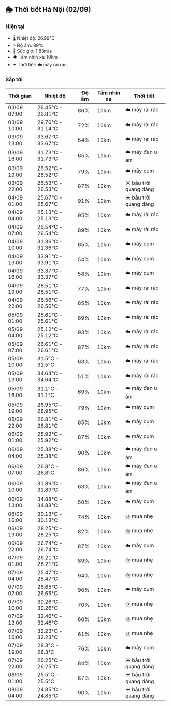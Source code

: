 ## 🌦️ Thời tiết Hà Nội (02/09)

### Hiện tại

- 🌡️ Nhiệt độ: 26.99℃
- 💦 Độ ẩm: 89%
- 💨 Sức gió: 1.83m/s
- 👁️ Tầm nhìn xa: 10km
- ☂️ Thời tiết: ☁️ mây rải rác

### Sắp tới

| Thời gian | Nhiệt độ | Độ ẩm | Tầm nhìn xa | Thời tiết |
| --- | --- | --- | --- | --- |
| 03/09 07:00 | 26.45℃ - 26.81℃ | 86% | 10km | ☁️ mây rải rác |
| 03/09 10:00 | 29.76℃ - 31.14℃ | 72% | 10km | ☁️ mây rải rác |
| 03/09 13:00 | 33.67℃ - 33.67℃ | 54% | 10km | ☁️ mây rải rác |
| 03/09 16:00 | 31.73℃ - 31.73℃ | 65% | 10km | ☁️ mây đen u ám |
| 03/09 19:00 | 28.52℃ - 28.52℃ | 79% | 10km | ☁️ mây cụm |
| 03/09 22:00 | 26.53℃ - 26.53℃ | 87% | 10km | ☀️ bầu trời quang đãng |
| 04/09 01:00 | 25.67℃ - 25.67℃ | 91% | 10km | ☀️ bầu trời quang đãng |
| 04/09 04:00 | 25.13℃ - 25.13℃ | 95% | 10km | ☁️ mây rải rác |
| 04/09 07:00 | 26.54℃ - 26.54℃ | 89% | 10km | ☁️ mây rải rác |
| 04/09 10:00 | 31.36℃ - 31.36℃ | 65% | 10km | ☁️ mây cụm |
| 04/09 13:00 | 33.91℃ - 33.91℃ | 54% | 10km | ☁️ mây cụm |
| 04/09 16:00 | 33.37℃ - 33.37℃ | 58% | 10km | ☁️ mây cụm |
| 04/09 19:00 | 28.51℃ - 28.51℃ | 77% | 10km | ☁️ mây rải rác |
| 04/09 22:00 | 26.56℃ - 26.56℃ | 85% | 10km | ☁️ mây rải rác |
| 05/09 01:00 | 25.61℃ - 25.61℃ | 89% | 10km | ☁️ mây rải rác |
| 05/09 04:00 | 25.12℃ - 25.12℃ | 93% | 10km | ☁️ mây rải rác |
| 05/09 07:00 | 26.61℃ - 26.61℃ | 87% | 10km | ☁️ mây rải rác |
| 05/09 10:00 | 31.5℃ - 31.5℃ | 63% | 10km | ☁️ mây rải rác |
| 05/09 13:00 | 34.64℃ - 34.64℃ | 51% | 10km | ☁️ mây rải rác |
| 05/09 16:00 | 31.1℃ - 31.1℃ | 69% | 10km | ☁️ mây đen u ám |
| 05/09 19:00 | 28.95℃ - 28.95℃ | 79% | 10km | ☁️ mây cụm |
| 05/09 22:00 | 26.81℃ - 26.81℃ | 85% | 10km | ☁️ mây cụm |
| 06/09 01:00 | 25.92℃ - 25.92℃ | 87% | 10km | ☁️ mây cụm |
| 06/09 04:00 | 25.38℃ - 25.38℃ | 90% | 10km | ☁️ mây đen u ám |
| 06/09 07:00 | 26.8℃ - 26.8℃ | 86% | 10km | ☁️ mây đen u ám |
| 06/09 10:00 | 31.89℃ - 31.89℃ | 63% | 10km | ☁️ mây đen u ám |
| 06/09 13:00 | 34.88℃ - 34.88℃ | 50% | 10km | ☁️ mây cụm |
| 06/09 16:00 | 30.13℃ - 30.13℃ | 74% | 10km | ⛈️ mưa nhẹ |
| 06/09 19:00 | 28.25℃ - 28.25℃ | 82% | 10km | ⛈️ mưa nhẹ |
| 06/09 22:00 | 26.74℃ - 26.74℃ | 87% | 10km | ☁️ mây cụm |
| 07/09 01:00 | 26.21℃ - 26.21℃ | 89% | 10km | ⛈️ mưa nhẹ |
| 07/09 04:00 | 25.47℃ - 25.47℃ | 94% | 10km | ⛈️ mưa nhẹ |
| 07/09 07:00 | 26.65℃ - 26.65℃ | 90% | 10km | ☁️ mây cụm |
| 07/09 10:00 | 30.26℃ - 30.26℃ | 70% | 10km | ⛈️ mưa nhẹ |
| 07/09 13:00 | 32.46℃ - 32.46℃ | 60% | 10km | ⛈️ mưa nhẹ |
| 07/09 16:00 | 32.23℃ - 32.23℃ | 61% | 10km | ⛈️ mưa nhẹ |
| 07/09 19:00 | 28.3℃ - 28.3℃ | 76% | 10km | ☁️ mây cụm |
| 07/09 22:00 | 26.25℃ - 26.25℃ | 84% | 10km | ☀️ bầu trời quang đãng |
| 08/09 01:00 | 25.5℃ - 25.5℃ | 87% | 10km | ☀️ bầu trời quang đãng |
| 08/09 04:00 | 24.85℃ - 24.85℃ | 90% | 10km | ☀️ bầu trời quang đãng |
